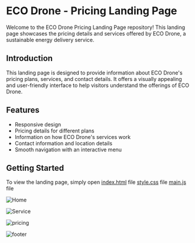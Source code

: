 # ECO Drone - Pricing Landing Page

Welcome to the ECO Drone Pricing Landing Page repository! This landing page showcases the pricing details and services offered by ECO Drone, a sustainable energy delivery service.

## Introduction

This landing page is designed to provide information about ECO Drone's pricing plans, services, and contact details. 
It offers a visually appealing and user-friendly interface to help visitors understand the offerings of ECO Drone.

## Features

- Responsive design
- Pricing details for different plans
- Information on how ECO Drone's services work
- Contact information and location details
- Smooth navigation with an interactive menu

## Getting Started

To view the landing page, simply open 
[index.html](https://github.com/Prithvirajg17/Pricing-landing-page/blob/main/index.html) file
[style.css](https://github.com/Prithvirajg17/Pricing-landing-page/blob/main/style.css) file
[main.js](https://github.com/Prithvirajg17/Pricing-landing-page/blob/main/main.js) file







![Home](https://github.com/Prithvirajg17/Pricing-landing-page/assets/148732155/d9108ed6-2bf3-4ce3-a7d1-3ecedeb94eca)


![Service](https://github.com/Prithvirajg17/Pricing-landing-page/assets/148732155/45958d85-216c-4f7d-924f-4a8358f74e3f)


![pricing](https://github.com/Prithvirajg17/Pricing-landing-page/assets/148732155/6f79eb1a-066e-4f77-bc04-de543f9dc0ed)


![footer](https://github.com/Prithvirajg17/Pricing-landing-page/assets/148732155/065dd324-01b3-45d4-9fa8-079994a324d0)





